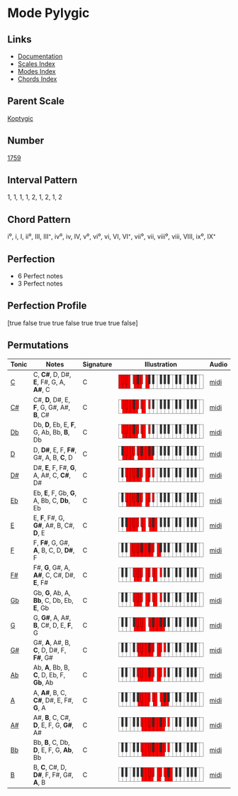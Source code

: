 # Mode Pylygic

## Links

- [Documentation](index.md)
- [Scales Index](Scales.md)
- [Modes Index](Modes.md)
- [Chords Index](Chords.md)

## Parent Scale

[Koptygic](ScaleKoptygic.md)

## Number

[1759](https://ianring.com/musictheory/scales/1759)

## Interval Pattern

1, 1, 1, 1, 2, 1, 2, 1, 2

## Chord Pattern

i⁰, i, I, ii⁰, III, III⁺, iv⁰, iv, IV, v⁰, vi⁰, vi, VI, VI⁺, vii⁰, vii, viii⁰, viii, VIII, ix⁰, IX⁺

## Perfection

- 6 Perfect notes
- 3 Perfect notes

## Perfection Profile

[true false true true false true true true false]

## Permutations

| Tonic | Notes | Signature | Illustration | Audio |
|-------|-------|-----------|--------------|-------|
| [C](ModeCNaturalPylygic.md) | C, **C#**, D, D#, **E**, F#, G, A, **A#**, C | C | ![CNaturalPylygic](ModeCNaturalPylygic.png) | [midi](https://github.com/edipermadi/music/blob/main/docs/ModeCNaturalPylygic.mid?raw=true) |
| [C#](ModeCSharpPylygic.md) | C#, **D**, D#, E, **F**, G, G#, A#, **B**, C# | C | ![CSharpPylygic](ModeCSharpPylygic.png) | [midi](https://github.com/edipermadi/music/blob/main/docs/ModeCSharpPylygic.mid?raw=true) |
| [Db](ModeDFlatPylygic.md) | Db, **D**, Eb, E, **F**, G, Ab, Bb, **B**, Db | C | ![DFlatPylygic](ModeDFlatPylygic.png) | [midi](https://github.com/edipermadi/music/blob/main/docs/ModeDFlatPylygic.mid?raw=true) |
| [D](ModeDNaturalPylygic.md) | D, **D#**, E, F, **F#**, G#, A, B, **C**, D | C | ![DNaturalPylygic](ModeDNaturalPylygic.png) | [midi](https://github.com/edipermadi/music/blob/main/docs/ModeDNaturalPylygic.mid?raw=true) |
| [D#](ModeDSharpPylygic.md) | D#, **E**, F, F#, **G**, A, A#, C, **C#**, D# | C | ![DSharpPylygic](ModeDSharpPylygic.png) | [midi](https://github.com/edipermadi/music/blob/main/docs/ModeDSharpPylygic.mid?raw=true) |
| [Eb](ModeEFlatPylygic.md) | Eb, **E**, F, Gb, **G**, A, Bb, C, **Db**, Eb | C | ![EFlatPylygic](ModeEFlatPylygic.png) | [midi](https://github.com/edipermadi/music/blob/main/docs/ModeEFlatPylygic.mid?raw=true) |
| [E](ModeENaturalPylygic.md) | E, **F**, F#, G, **G#**, A#, B, C#, **D**, E | C | ![ENaturalPylygic](ModeENaturalPylygic.png) | [midi](https://github.com/edipermadi/music/blob/main/docs/ModeENaturalPylygic.mid?raw=true) |
| [F](ModeFNaturalPylygic.md) | F, **F#**, G, G#, **A**, B, C, D, **D#**, F | C | ![FNaturalPylygic](ModeFNaturalPylygic.png) | [midi](https://github.com/edipermadi/music/blob/main/docs/ModeFNaturalPylygic.mid?raw=true) |
| [F#](ModeFSharpPylygic.md) | F#, **G**, G#, A, **A#**, C, C#, D#, **E**, F# | C | ![FSharpPylygic](ModeFSharpPylygic.png) | [midi](https://github.com/edipermadi/music/blob/main/docs/ModeFSharpPylygic.mid?raw=true) |
| [Gb](ModeGFlatPylygic.md) | Gb, **G**, Ab, A, **Bb**, C, Db, Eb, **E**, Gb | C | ![GFlatPylygic](ModeGFlatPylygic.png) | [midi](https://github.com/edipermadi/music/blob/main/docs/ModeGFlatPylygic.mid?raw=true) |
| [G](ModeGNaturalPylygic.md) | G, **G#**, A, A#, **B**, C#, D, E, **F**, G | C | ![GNaturalPylygic](ModeGNaturalPylygic.png) | [midi](https://github.com/edipermadi/music/blob/main/docs/ModeGNaturalPylygic.mid?raw=true) |
| [G#](ModeGSharpPylygic.md) | G#, **A**, A#, B, **C**, D, D#, F, **F#**, G# | C | ![GSharpPylygic](ModeGSharpPylygic.png) | [midi](https://github.com/edipermadi/music/blob/main/docs/ModeGSharpPylygic.mid?raw=true) |
| [Ab](ModeAFlatPylygic.md) | Ab, **A**, Bb, B, **C**, D, Eb, F, **Gb**, Ab | C | ![AFlatPylygic](ModeAFlatPylygic.png) | [midi](https://github.com/edipermadi/music/blob/main/docs/ModeAFlatPylygic.mid?raw=true) |
| [A](ModeANaturalPylygic.md) | A, **A#**, B, C, **C#**, D#, E, F#, **G**, A | C | ![ANaturalPylygic](ModeANaturalPylygic.png) | [midi](https://github.com/edipermadi/music/blob/main/docs/ModeANaturalPylygic.mid?raw=true) |
| [A#](ModeASharpPylygic.md) | A#, **B**, C, C#, **D**, E, F, G, **G#**, A# | C | ![ASharpPylygic](ModeASharpPylygic.png) | [midi](https://github.com/edipermadi/music/blob/main/docs/ModeASharpPylygic.mid?raw=true) |
| [Bb](ModeBFlatPylygic.md) | Bb, **B**, C, Db, **D**, E, F, G, **Ab**, Bb | C | ![BFlatPylygic](ModeBFlatPylygic.png) | [midi](https://github.com/edipermadi/music/blob/main/docs/ModeBFlatPylygic.mid?raw=true) |
| [B](ModeBNaturalPylygic.md) | B, **C**, C#, D, **D#**, F, F#, G#, **A**, B | C | ![BNaturalPylygic](ModeBNaturalPylygic.png) | [midi](https://github.com/edipermadi/music/blob/main/docs/ModeBNaturalPylygic.mid?raw=true) |
